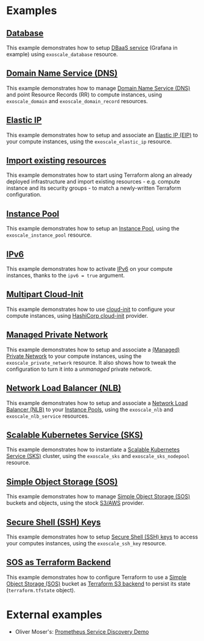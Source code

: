 # Examples

## [Database](./database)

This example demonstrates how to setup [DBaaS service](https://community.exoscale.com/documentation/dbaas/)
(Grafana in example) using `exoscale_database` resource.

## [Domain Name Service (DNS)](./dns)

This example demonstrates how to manage
[Domain Name Service (DNS)](https://community.exoscale.com/documentation/dns/)
and point Resource Records (RR) to compute instances, using `exoscale_domain` and
`exoscale_domain_record` resources.

## [Elastic IP](./elastic-ip)

This example demonstrates how to setup and associate an
[Elastic IP (EIP)](https://community.exoscale.com/documentation/compute/eip/)
to your compute instances, using the `exoscale_elastic_ip` resource.

## [Import existing resources](./import-resources)

This example demonstrates how to start using Terraform along an already deployed infrastructure and
import existing resources - e.g. compute instance and its security groups - to match a newly-written
Terraform configuration.

## [Instance Pool](./instance-pool)

This example demonstrates how to setup an
[Instance Pool](https://community.exoscale.com/documentation/compute/instance-pools/),
using the `exoscale_instance_pool` resource.

## [IPv6](./ipv6)

This example demonstrates how to activate
[IPv6](https://community.exoscale.com/documentation/compute/ipv6/)
on your compute instances, thanks to the `ipv6 = true` argument.

## [Multipart Cloud-Init](./multipart-cloud-init)

This example demonstrates how to use [cloud-init](http://cloudinit.readthedocs.io/)
to configure your compute instances, using
[HashiCorp cloud-init](https://registry.terraform.io/providers/hashicorp/cloudinit/) provider.

## [Managed Private Network](./managed-private-network)

This example demonstrates how to setup and associate a
[(Managed) Private Network](https://community.exoscale.com/documentation/compute/private-networks/)
to your compute instances, using the `exoscale_private_network` resource.
It also shows how to tweak the configuration to turn it into a _unmanaged_ private network.

## [Network Load Balancer (NLB)](./nlb)

This example demonstrates how to setup and associate a
[Network Load Balancer (NLB)](https://community.exoscale.com/documentation/compute/network-load-balancer/)
to your [Instance Pools](https://community.exoscale.com/documentation/compute/instance-pools/),
using the `exoscale_nlb` and `exoscale_nlb_service` resources.

## [Scalable Kubernetes Service (SKS)](./sks)

This example demonstrates how to instantiate a
[Scalable Kubernetes Service (SKS)](https://community.exoscale.com/documentation/sks/) cluster,
using the `exoscale_sks` and `exoscale_sks_nodepool` resource.

## [Simple Object Storage (SOS)](./sos)

This example demonstrates how to manage
[Simple Object Storage (SOS)](https://community.exoscale.com/documentation/storage/)
buckets and objects, using the stock
[S3/AWS](https://registry.terraform.io/providers/hashicorp/aws/) provider.

## [Secure Shell (SSH) Keys](./ssh-keys)

This example demonstrates how to setup
[Secure Shell (SSH) keys](https://community.exoscale.com/documentation/compute/ssh-keypairs/)
to access your computes instances, using the `exoscale_ssh_key` resource.

## [SOS as Terraform Backend](./sos-backend)

This example demonstrates how to configure Terraform to use a
[Simple Object Storage (SOS)](https://community.exoscale.com/documentation/storage/) bucket
as [Terraform S3 backend](https://www.terraform.io/docs/backends/types/s3.html)
to persist its state (`terraform.tfstate` object).


# External examples

- Oliver Moser's: [Prometheus Service Discovery Demo](https://github.com/olmoser/infracoders-reloaded)

